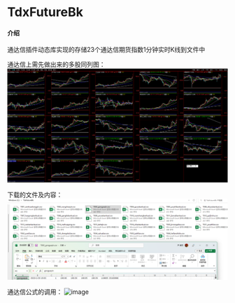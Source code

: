# TdxFutureBk

#### 介绍
通达信插件动态库实现的存储23个通达信期货指数1分钟实时K线到文件中

通达信上需先做出来的多股同列图：
![image](https://raw.githubusercontent.com/luhouxiang/share/main/img/202301232112026.png)

下载的文件及内容：
![image](https://raw.githubusercontent.com/luhouxiang/share/main/img/202301232115235.png)

通达信公式的调用：
![image](https://user-images.githubusercontent.com/5622550/214049344-86aa0022-ff9d-4190-a07e-b0487d311a59.png)



